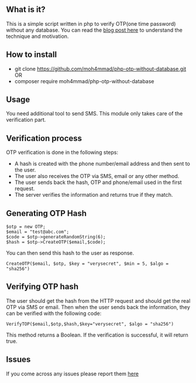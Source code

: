 ## What is it?
This is a simple script written in php to verify OTP(one time password) without any database. You can read the [blog post here](https://blog.anam.co/otp-verification-without-using-a-database/) to understand the technique and motivation.

## How to install
 - git clone https://github.com/moh4mmad/php-otp-without-database.git
 OR
 - composer require moh4mmad/php-otp-without-database
## Usage
You need additional tool to send SMS. This module only takes care of the verification part.
## Verification process
OTP verification is done in the following steps:
 - A hash is created with the phone number/email address and then sent to the user.
 - The user also receives the OTP via SMS, email or any other method.
 - The user sends back the hash, OTP and phone/email used in the first request.
 - The server verifies the information and returns true if they match.

## Generating OTP Hash
```
$otp = new OTP;
$email = "test@abc.com";
$code = $otp->generateRandomString(6);
$hash = $otp->CreateOTP($email,$code);
```
You can then send this hash to the user as response.
```
CreateOTP($email, $otp, $key = "verysecret", $min = 5, $algo = "sha256")
```
## Verifying OTP hash
The user should get the hash from the HTTP request and should get the real OTP via SMS or email.
Then when the user sends back the information, they can be verified with the following code:
```
VerifyTOP($email,$otp,$hash,$key="verysecret", $algo = "sha256")
```
This method returns a Boolean. If the verification is successful, it will return true.

## Issues
If you come across any issues please report them [here](github.com/moh4mmad/php-otp-without-database/issues)
